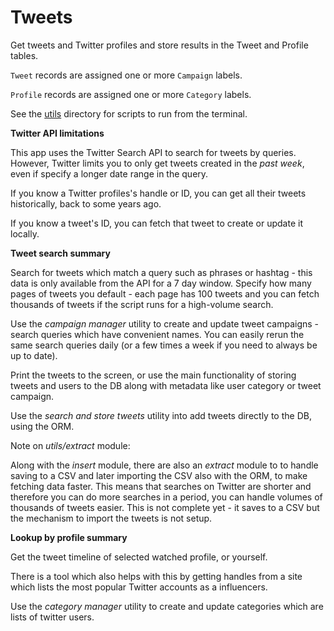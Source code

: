 # Tweets

Get tweets and Twitter profiles and store results in the Tweet and Profile tables.

`Tweet` records are assigned one or more `Campaign` labels.

`Profile` records are assigned one or more `Category` labels.

See the [utils](https://github.com/MichaelCurrin/twitterverse/tree/master/app/utils) directory for scripts to run from the terminal.

**Twitter API limitations**

This app uses the Twitter Search API to search for tweets by queries. However, Twitter limits you to only get tweets created in the _past week_, even if specify a longer date range in the query.

If you know a Twitter profiles's handle or ID, you can get all their tweets historically, back to some years ago.

If you know a tweet's ID, you can fetch that tweet to create or update it locally.


**Tweet search summary**

Search for tweets which match a query such as phrases or hashtag - this data is only available from the API for a 7 day window. Specify how many pages of tweets you default - each page has 100 tweets and you can fetch thousands of tweets if the script runs for a high-volume search.

Use the _campaign manager_ utility to create and update tweet campaigns - search queries which have convenient names. You can easily rerun the same search queries daily (or a few times a week if you need to always be up to date).

Print the tweets to the screen, or use the main functionality of storing tweets and users to the DB along with metadata like user category or tweet campaign.

Use the _search and store tweets_ utility into add tweets directly to the DB, using the ORM.

Note on _utils/extract_ module:

Along with the _insert_ module, there are also an _extract_ module to to handle saving to a CSV and later importing the CSV also with the ORM, to make fetching data faster. This means that searches on Twitter are shorter and therefore you can do more searches in a period, you can handle volumes of thousands of tweets easier. This is not complete yet - it saves to a CSV but the mechanism to import the tweets is not setup.


**Lookup by profile summary**

Get the tweet timeline of selected watched profile, or yourself.

There is a tool which also helps with this by getting handles from a site which lists the most popular Twitter accounts as a influencers.

Use the _category manager_ utility to create and update categories which are lists of twitter users.
